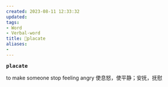 ```yaml
---
created: 2023-08-11 12:33:32
updated: 
tags: 
- Word
- Verbal-word
title: 🚩placate
aliases:
- 
---
```


<pre><strong>placate</strong></pre>
to make someone stop feeling angry 使息怒，使平静；安抚，抚慰